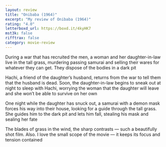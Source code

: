 ```yaml
---
layout: review
title: "Onibaba (1964)"
excerpt: "My review of Onibaba (1964)"
rating: "4.0"
letterboxd_url: https://boxd.it/4kyHK7
mst3k: false
rifftrax: false
category: movie-review
---
```


During a war that has recruited the men, a woman and her daughter-in-law live in the tall grass, murdering passing samurai and selling their wares for whatever they can get. They dispose of the bodies in a dark pit

Hachi, a friend of the daughter’s husband, returns from the war to tell them that the husband is dead. Soon, the daughter-in-law begins to sneak out at night to sleep with Hachi, worrying the woman that the daughter will leave and she won’t be able to survive on her own

One night while the daughter has snuck out, a samurai with a demon mask forces his way into their house, looking for a guide through the tall grass. She guides him to the dark pit and lets him fall, stealing his mask and sealing her fate

The blades of grass in the wind, the sharp contrasts — such a beautifully shot film. Also. I love the small scope of the movie — it keeps its focus and tension contained
